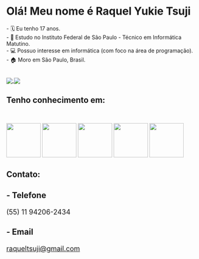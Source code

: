 <h1>Olá! Meu nome é Raquel Yukie Tsuji</h1>

<p>
- 🗓️ Eu tenho 17 anos. <br>
- 📖 Estudo no Instituto Federal de São Paulo - Técnico em Informática Matutino. <br>
- 💻 Possuo interesse em informática (com foco na área de programação). <br>
- 🏠 Moro em São Paulo, Brasil.
</p>
  
<br>
<a href="https://github.com/RaquelYTsuji/github-readme-stats">
  <img align="center" src="https://github-readme-stats.vercel.app/api?username=RaquelYTsuji&count_private=true&show_icons=true&theme=blueberry" />
</a>
<a href="https://github.com/RaquelYTsuji/github-readme-stats">
  <img align="center" src="https://github-readme-stats.vercel.app/api/top-langs/?username=RaquelYTsuji&layout=compact&theme=blueberry" />
</a>

<br>
<h2>Tenho conhecimento em:</h2>
<br>
<p>
  <img src="https://cdn.jsdelivr.net/gh/devicons/devicon/icons/java/java-plain-wordmark.svg" width="90">
  <img src="https://cdn.jsdelivr.net/gh/devicons/devicon/icons/cplusplus/cplusplus-line.svg" width="90"> 
  <img src="https://cdn.jsdelivr.net/gh/devicons/devicon/icons/csharp/csharp-line.svg" width="90"> 
  <img src="https://cdn.jsdelivr.net/gh/devicons/devicon/icons/html5/html5-plain-wordmark.svg" width="90"> 
  <img src="https://cdn.jsdelivr.net/gh/devicons/devicon/icons/mysql/mysql-plain-wordmark.svg" width="90">
</p>

<h2>Contato:</h2>
<font size="4">
<h3>- Telefone</h3>
(55) 11 94206-2434

<br>
<h3>- Email</h3>
<a href="https://mail.google.com/mail/u/0/#inbox?compose=CllgCHrfSsWWksBjpzWDPSxNbJtwnWzkTfSbCHTkqhdMKmJfdnbmMSDzPmfMnQKXrKhFdmskLbq" target="blank"> raqueltsuji@gmail.com</a>
